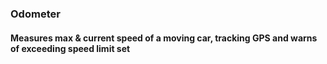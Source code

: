 ### Odometer

#### Measures max & current speed of a moving car, tracking GPS and warns of exceeding speed limit set